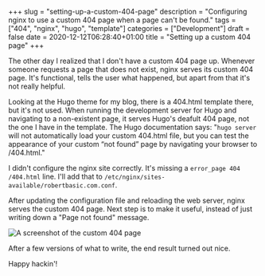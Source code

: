 +++
slug = "setting-up-a-custom-404-page"
description = "Configuring nginx to use a custom 404 page when a page can't be found."
tags = ["404", "nginx", "hugo", "template"]
categories = ["Development"]
draft = false
date = 2020-12-12T06:28:40+01:00
title = "Setting up a custom 404 page"
+++

The other day I realized that I don't have a custom 404 page up. Whenever someone requests a page that does not exist, nginx serves its custom 404 page. It's functional, tells the user what happened, but apart from that it's not really helpful.

Looking at the Hugo theme for my blog, there is a 404.html template there, but it's not used. When running the development server for Hugo and navigating to a non-existent page, it serves Hugo's deafult 404 page, not the one I have in the template. The Hugo documentation says: "`hugo server` will not automatically load your custom 404.html file, but you can test the appearance of your custom “not found” page by navigating your browser to /404.html."

I didn't configure the nginx site correctly. It's missing a `error_page 404 /404.html` line. I'll add that to `/etc/nginx/sites-available/robertbasic.com.conf`.

After updating the configuration file and reloading the web server, nginx serves the custom 404 page. Next step is to make it useful, instead of just writing down a "Page not found" message.

<img src="/img/posts/404.png" alt="A screenshot of the custom 404 page">

After a few versions of what to write, the end result turned out nice.

Happy hackin'!
